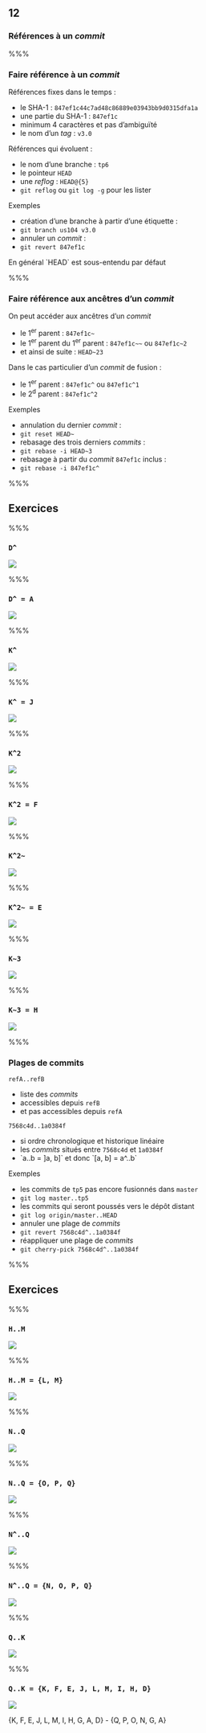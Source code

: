 <!-- .slide: data-background-image="images/logo-git.png" data-background-size="600px" class="chapter" -->
## 12
### Références à un *commit*


%%%


<!-- .slide: data-background-image="images/logo-git.png" data-background-size="600px" class="slide" -->
### Faire référence à un *commit*

Références fixes dans le temps :
 - le SHA-1 : `847ef1c44c7ad48c86889e03943bb9d0315dfa1a`
 - une partie du SHA-1 : `847ef1c`
  - minimum 4 caractères et pas d’ambiguïté
 - le nom d’un *tag* : `v3.0`

Références qui évoluent :
 - le nom d’une branche : `tp6`
 - le pointeur `HEAD`
 - une *reflog* : `HEAD@{5}`
  - `git reflog` ou `git log -g` pour les lister

Exemples
 - création d’une branche à partir d’une étiquette :
  - `git branch us104 v3.0`
 - annuler un *commit* :
  - `git revert 847ef1c`

<!-- .element: class="icon idea" -->En général `HEAD` est sous-entendu par défaut


%%%


<!-- .slide: data-background-image="images/logo-git.png" data-background-size="600px" class="slide" -->
### Faire référence aux ancêtres d’un *commit*

On peut accéder aux ancêtres d’un *commit*
 - le 1<sup>er</sup> parent : `847ef1c~`
 - le 1<sup>er</sup> parent du 1<sup>er</sup> parent : `847ef1c~~` ou `847ef1c~2`
  - et ainsi de suite : `HEAD~23`

Dans le cas particulier d’un *commit* de fusion :
 - le 1<sup>er</sup> parent : `847ef1c^` ou `847ef1c^1`
 - le 2<sup>d</sup> parent : `847ef1c^2`

Exemples
 - annulation du dernier *commit* :
  - `git reset HEAD~`
 - rebasage des trois derniers *commits* :
  - `git rebase -i HEAD~3`
 - rebasage à partir du *commit* `847ef1c` inclus :
  - `git rebase -i 847ef1c^`


%%%


<!-- .slide: data-background-image="images/question.png" data-background-size="600px" class="chapter" -->
## Exercices


%%%


<!-- .slide: data-background-image="images/logo-git.png" data-background-size="600px" class="slide" data-transition="slide-in fade-out" -->
### `D^`
<div class="center">
	<img src="images/exercice-0.png" />
</div>

%%%

<!-- .slide: data-background-image="images/logo-git.png" data-background-size="600px" class="slide" data-transition="fade" -->
### `D^ = A`
<div class="center">
	<img src="images/exercice-1.png" />
</div>


%%%


<!-- .slide: data-background-image="images/logo-git.png" data-background-size="600px" class="slide" data-transition="slide-in fade-out" -->
### `K^`
<div class="center">
	<img src="images/exercice-0.png" />
</div>

%%%

<!-- .slide: data-background-image="images/logo-git.png" data-background-size="600px" class="slide" data-transition="fade" -->
### `K^ = J`
<div class="center">
	<img src="images/exercice-2.png" />
</div>


%%%


<!-- .slide: data-background-image="images/logo-git.png" data-background-size="600px" class="slide" data-transition="slide-in fade-out" -->
### `K^2`
<div class="center">
	<img src="images/exercice-0.png" />
</div>

%%%

<!-- .slide: data-background-image="images/logo-git.png" data-background-size="600px" class="slide" data-transition="fade" -->
### `K^2 = F`
<div class="center">
	<img src="images/exercice-3.png" />
</div>


%%%


<!-- .slide: data-background-image="images/logo-git.png" data-background-size="600px" class="slide" data-transition="slide-in fade-out" -->
### `K^2~`
<div class="center">
	<img src="images/exercice-0.png" />
</div>

%%%

<!-- .slide: data-background-image="images/logo-git.png" data-background-size="600px" class="slide" data-transition="fade" -->
### `K^2~ = E`
<div class="center">
	<img src="images/exercice-4.png" />
</div>


%%%


<!-- .slide: data-background-image="images/logo-git.png" data-background-size="600px" class="slide" data-transition="slide-in fade-out" -->
### `K~3`
<div class="center">
	<img src="images/exercice-0.png" />
</div>

%%%

<!-- .slide: data-background-image="images/logo-git.png" data-background-size="600px" class="slide" data-transition="fade" -->
### `K~3 = H`
<div class="center">
	<img src="images/exercice-5.png" />
</div>


%%%


<!-- .slide: data-background-image="images/logo-git.png" data-background-size="600px" class="slide" -->
### Plages de commits

`refA..refB`
 - liste des *commits*
  - accessibles depuis `refB`
  - et pas accessibles depuis `refA`

`7568c4d..1a0384f`
 - si ordre chronologique et historique linéaire
  - les *commits* situés entre `7568c4d` et `1a0384f`
  - <!-- .element: class="icon idea" -->`a..b = ]a, b]` et donc `[a, b] = a^..b`

Exemples
 - les commits de `tp5` pas encore fusionnés dans `master`
  - `git log master..tp5`
 - les commits qui seront poussés vers le dépôt distant
  - `git log origin/master..HEAD`
 - annuler une plage de *commits*
  - `git revert 7568c4d^..1a0384f`
 - réappliquer une plage de *commits*
  - `git cherry-pick 7568c4d^..1a0384f`


%%%


<!-- .slide: data-background-image="images/question.png" data-background-size="600px" class="chapter" -->
## Exercices


%%%


<!-- .slide: data-background-image="images/logo-git.png" data-background-size="600px" class="slide" data-transition="slide-in fade-out" -->
### `H..M`
<div class="center">
	<img src="images/exercice-0.png" />
</div>

%%%

<!-- .slide: data-background-image="images/logo-git.png" data-background-size="600px" class="slide" data-transition="fade" -->
### `H..M = {L, M}`
<div class="center">
	<img src="images/exercice-range-1.png" />
</div>


%%%


<!-- .slide: data-background-image="images/logo-git.png" data-background-size="600px" class="slide" data-transition="slide-in fade-out" -->
### `N..Q`
<div class="center">
	<img src="images/exercice-0.png" />
</div>

%%%

<!-- .slide: data-background-image="images/logo-git.png" data-background-size="600px" class="slide" data-transition="fade" -->
### `N..Q = {O, P, Q}`
<div class="center">
	<img src="images/exercice-range-2.png" />
</div>


%%%


<!-- .slide: data-background-image="images/logo-git.png" data-background-size="600px" class="slide" data-transition="slide-in fade-out" -->
### `N^..Q`
<div class="center">
	<img src="images/exercice-0.png" />
</div>

%%%

<!-- .slide: data-background-image="images/logo-git.png" data-background-size="600px" class="slide" data-transition="fade" -->
### `N^..Q = {N, O, P, Q}`
<div class="center">
	<img src="images/exercice-range-3.png" />
</div>


%%%


<!-- .slide: data-background-image="images/logo-git.png" data-background-size="600px" class="slide" data-transition="slide-in fade-out" -->
### `Q..K`
<div class="center">
	<img src="images/exercice-0.png" />
</div>

%%%

<!-- .slide: data-background-image="images/logo-git.png" data-background-size="600px" class="slide" data-transition="fade" -->
### `Q..K = {K, F, E, J, L, M, I, H, D}`
<div class="center">
	<img src="images/exercice-0.png" />
</div>

{K, F, E, J, L, M, I, H, G, A, D} - {Q, P, O, N, G, A}